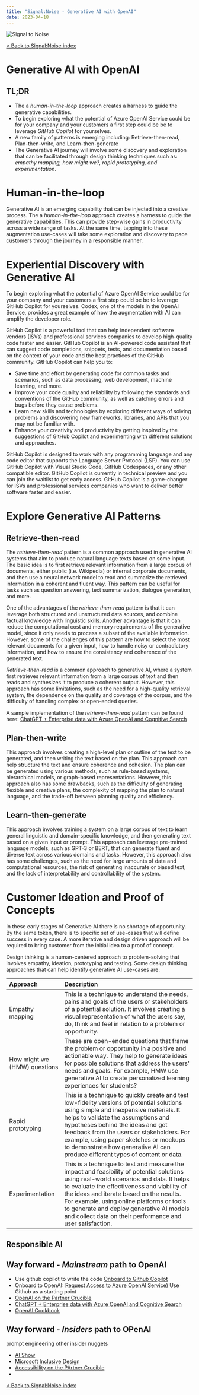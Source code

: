 ```yaml
---
title: "Signal:Noise - Generative AI with OpenAI"
date: 2023-04-18
---
```


![Signal to Noise](/PartnerCrucibLibrasignaltonoise-generativeai.png)


[< Back to Signal:Noise index](/PartnerCrucibSignaltoNoise)

# Generative AI with OpenAI

## TL;DR

* The a *human-in-the-loop* approach creates a harness to guide the generative capabilities.
* To begin exploring what the potential of Azure OpenAI Service could  be for your company and your customers a first step could be be to leverage *GitHub Copilot* for yourselves.
* A new family of patterns is emerging including: Retrieve-then-read, Plan-then-write, and Learn-then-generate
* The Generative AI journey will involve some discovery and exploration that can be facilitated through design thinking techniques such as: *empathy mapping, how might we?, rapid prototyping, and experimentation*.

# Human-in-the-loop

Generative AI is an emerging capability that can be injected into a creative process. The a *human-in-the-loop* approach creates a harness to guide the generative capabilities. This can provide step-wise gains in productivity across a wide range of tasks. At the same time, tapping into these augmentation use-cases will take some exploration and discovery to pace customers through the journey in a responsible manner.

# Experiential Discovery with Generative AI

To begin exploring what the potential of Azure OpenAI Service could  be for your company and your customers a first step could be be to leverage GitHub Copilot for yourselves. Codex, one of the models in the OpenAI Service, provides a great example of how the augmentation with AI can amplify the developer role.

GitHub Copilot is a powerful tool that can help independent software vendors (ISVs) and professional services companies to develop high-quality code faster and easier. GitHub Copilot is an AI-powered code assistant that can suggest code completions, snippets, tests, and documentation based on the context of your code and the best practices of the GitHub community. GitHub Copilot can help you to:

- Save time and effort by generating code for common tasks and scenarios, such as data processing, web development, machine learning, and more.
- Improve your code quality and reliability by following the standards and conventions of the GitHub community, as well as catching errors and bugs before they cause problems.
- Learn new skills and technologies by exploring different ways of solving problems and discovering new frameworks, libraries, and APIs that you may not be familiar with.
- Enhance your creativity and productivity by getting inspired by the suggestions of GitHub Copilot and experimenting with different solutions and approaches.

GitHub Copilot is designed to work with any programming language and any code editor that supports the Language Server Protocol (LSP). You can use GitHub Copilot with Visual Studio Code, GitHub Codespaces, or any other compatible editor. GitHub Copilot is currently in technical preview and you can join the waitlist to get early access. GitHub Copilot is a game-changer for ISVs and professional services companies who want to deliver better software faster and easier.

# Explore Generative AI Patterns

## Retrieve-then-read
The *retrieve-then-read* pattern is a common approach used in generative AI systems that aim to produce natural language texts based on some input. The basic idea is to first retrieve relevant information from a large corpus of documents, either public (i.e. Wikipedia) or internal corporate documents, and then use a neural network model to read and summarize the retrieved information in a coherent and fluent way. This pattern can be useful for tasks such as question answering, text summarization, dialogue generation, and more.

One of the advantages of the *retrieve-then-read* pattern is that it can leverage both structured and unstructured data sources, and combine factual knowledge with linguistic skills. Another advantage is that it can reduce the computational cost and memory requirements of the generative model, since it only needs to process a subset of the available information. However, some of the challenges of this pattern are how to select the most relevant documents for a given input, how to handle noisy or contradictory information, and how to ensure the consistency and coherence of the generated text.

*Retrieve-then-read* is a common approach to generative AI, where a system first retrieves relevant information from a large corpus of text and then reads and synthesizes it to produce a coherent output. However, this approach has some limitations, such as the need for a high-quality retrieval system, the dependence on the quality and coverage of the corpus, and the difficulty of handling complex or open-ended queries.

A sample implementation of the *retrieve-then-read* pattern can be found here: [ChatGPT + Enterprise data with Azure OpenAI and Cognitive Search](https://github.com/Azure-Samples/azure-search-openai-demo)

## Plan-then-write

This approach involves creating a high-level plan or outline of the text to be generated, and then writing the text based on the plan. This approach can help structure the text and ensure coherence and cohesion. The plan can be generated using various methods, such as rule-based systems, hierarchical models, or graph-based representations. However, this approach also has some drawbacks, such as the difficulty of generating flexible and creative plans, the complexity of mapping the plan to natural language, and the trade-off between planning quality and efficiency.

## Learn-then-generate

This approach involves training a system on a large corpus of text to learn general linguistic and domain-specific knowledge, and then generating text based on a given input or prompt. This approach can leverage pre-trained language models, such as GPT-3 or BERT, that can generate fluent and diverse text across various domains and tasks. However, this approach also has some challenges, such as the need for large amounts of data and computational resources, the risk of generating inaccurate or biased text, and the lack of interpretability and controllability of the system.

# Customer Ideation and Proof of Concepts

In these early stages of Generative AI there is no shortage of opportunity. By the same token, there is to specific set of use-cases that will define success in every case. A more iterative and design driven approach will be required to bring customer from the initial idea to a proof of concept.

Design thinking is a human-centered approach to problem-solving that involves empathy, ideation, prototyping and testing. Some design thinking approaches that can help identify generative AI use-cases are:


Approach | Description 
:----- | :---------- 
Empathy mapping| This is a technique to understand the needs, pains and goals of the users or stakeholders of a potential solution. It involves creating a visual representation of what the users say, do, think and feel in relation to a problem or opportunity.
How might we (HMW) questions | These are open-ended questions that frame the problem or opportunity in a positive and actionable way. They help to generate ideas for possible solutions that address the users' needs and goals. For example, HMW use generative AI to create personalized learning experiences for students?
Rapid prototyping | This is a technique to quickly create and test low-fidelity versions of potential solutions using simple and inexpensive materials. It helps to validate the assumptions and hypotheses behind the ideas and get feedback from the users or stakeholders. For example, using paper sketches or mockups to demonstrate how generative AI can produce different types of content or data.
Experimentation | This is a technique to test and measure the impact and feasibility of potential solutions using real-world scenarios and data. It helps to evaluate the effectiveness and viability of the ideas and iterate based on the results. For example, using online platforms or tools to generate and deploy generative AI models and collect data on their performance and user satisfaction.

## Responsible AI


## Way forward - *Mainstream* path to OpenAI

- Use github copilot to write the code [Onboard to Github Copilot](https://github.com/login?return_to=%2Fgithub-copilot%2Fsignup)
- Onboard to OpenAI: [Request Access to Azure OpenAI Service](https://customervoice.microsoft.com/Pages/ResponsePage.aspx?id=v4j5cvGGr0GRqy180BHbR7en2Ais5pxKtso_Pz4b1_xUOFA5Qk1UWDRBMjg0WFhPMkIzTzhKQ1dWNyQlQCN0PWcu))
Use Github as a starting point 
- [OpenAI on the Partner Crucible](https://lagimik.github.io/PartnerCrucible/DataAISolutionArea)
- [ChatGPT + Enterprise data with Azure OpenAI and Cognitive Search](https://github.com/-Azure-Samples/azure-search-openai-demo)
- [OpenAI Cookbook](https://github.com/openai/openai-cookbook)


## Way forward - *Insiders* path to OPenAI

prompt engineering
other insider nuggets
- [AI Show](https://learn.microsoft.com/en-ca/shows/ai-show/?ocid=aid2463683&wt.mc_id=aiml-17954-sejuare)
- [Microsoft Inclusive Design](https://inclusive.microsoft.design/)
- [Accessibility on the PArtner Crucible](https://lagimik.github.io/PartnerCrucible//MicrosoftAccessibility.html)
- 

[< Back to Signal:Noise index](/PartnerCrucibSignaltoNoise)